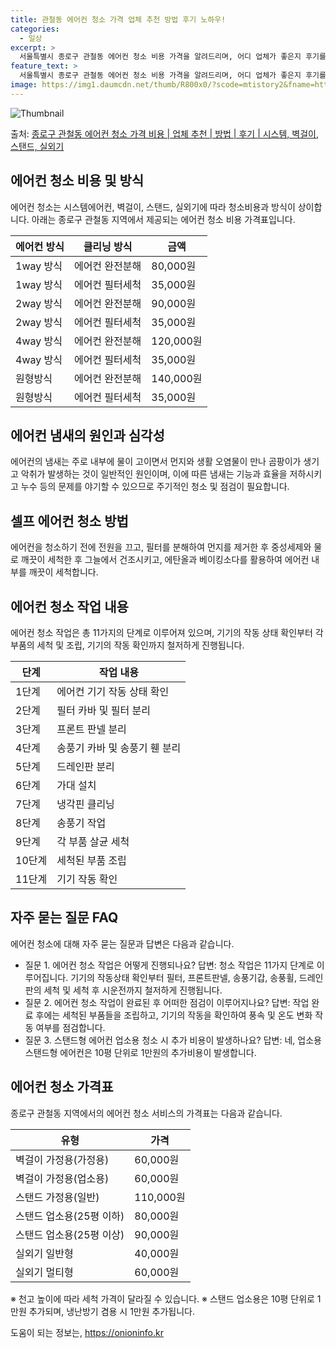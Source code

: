 ```yaml
---
title: 관철동 에어컨 청소 가격 업체 추천 방법 후기 노하우!
categories:
  - 일상
excerpt: >
  서울특별시 종로구 관철동 에어컨 청소 비용 가격을 알려드리며, 어디 업체가 좋은지 후기를 통해 알아보겠습니다. 현재 글에서는 시스템, 벽걸이, 스탠드, 실외기 각각에 대해 청소 비용이 나와 있으니 참고하시면 되겠습니다. 에어컨 분해 청소 방법 보기 👈 클릭셀프 에어컨 청소 방법 보기👈 클릭종로구 관철동 에어컨 청소 비용시스템에어컨 방식클리닝방식금액1way 방식에어컨 완전분해80,000원1way 방식에어컨 필터세척35,000원2way 방식에어컨 완전분해90,000원2way 방식에어컨 필터세척35,000원4way 방식에어컨 완전분해120,000원4way 방식에어컨 필터세척35,000원원형방식에어컨 완전분해140,000원원형방식에어컨 필터세척35,000원에어컨 청소 견적 샘플 보기 👈 클릭에어컨 냄새의 원인에..
feature_text: >
  서울특별시 종로구 관철동 에어컨 청소 비용 가격을 알려드리며, 어디 업체가 좋은지 후기를 통해 알아보겠습니다. 현재 글에서는 시스템, 벽걸이, 스탠드, 실외기 각각에 대해 청소 비용이 나와 있으니 참고하시면 되겠습니다. 에어컨 분해 청소 방법 보기 👈 클릭셀프 에어컨 청소 방법 보기👈 클릭종로구 관철동 에어컨 청소 비용시스템에어컨 방식클리닝방식금액1way 방식에어컨 완전분해80,000원1way 방식에어컨 필터세척35,000원2way 방식에어컨 완전분해90,000원2way 방식에어컨 필터세척35,000원4way 방식에어컨 완전분해120,000원4way 방식에어컨 필터세척35,000원원형방식에어컨 완전분해140,000원원형방식에어컨 필터세척35,000원에어컨 청소 견적 샘플 보기 👈 클릭에어컨 냄새의 원인에..
image: https://img1.daumcdn.net/thumb/R800x0/?scode=mtistory2&fname=https%3A%2F%2Fblog.kakaocdn.net%2Fdn%2Fb70biw%2FbtsHtQougtl%2FFUMgj00pFeFsexf9ix7b4K%2Fimg.webp
---
```


![Thumbnail](https://img1.daumcdn.net/thumb/R800x0/?scode=mtistory2&fname=https%3A%2F%2Fblog.kakaocdn.net%2Fdn%2Fb70biw%2FbtsHtQougtl%2FFUMgj00pFeFsexf9ix7b4K%2Fimg.webp)

<p>출처: <a href="https://onioninfo.kr/entry/%EC%A2%85%EB%A1%9C%EA%B5%AC-%EA%B4%80%EC%B2%A0%EB%8F%99-%EC%97%90%EC%96%B4%EC%BB%A8-%EC%B2%AD%EC%86%8C-%EA%B0%80%EA%B2%A9-%EB%B9%84%EC%9A%A9-%EC%97%85%EC%B2%B4-%EC%B6%94%EC%B2%9C-%EB%B0%A9%EB%B2%95-%ED%9B%84%EA%B8%B0-%EC%8B%9C%EC%8A%A4%ED%85%9C-%EB%B2%BD%EA%B1%B8%EC%9D%B4-%EC%8A%A4%ED%83%A0%EB%93%9C-%EC%8B%A4%EC%99%B8%EA%B8%B0" rel="dofollow">종로구 관철동 에어컨 청소 가격 비용 | 업체 추천 | 방법 | 후기 | 시스템, 벽걸이, 스탠드, 실외기</a> </p>

## 에어컨 청소 비용 및 방식

에어컨 청소는 시스템에어컨, 벽걸이, 스탠드, 실외기에 따라 청소비용과 방식이 상이합니다. 아래는 종로구 관철동 지역에서 제공되는 에어컨
청소 비용 가격표입니다.

**에어컨 방식** | **클리닝 방식** | **금액**  
---|---|---  
1way 방식 | 에어컨 완전분해 | 80,000원  
1way 방식 | 에어컨 필터세척 | 35,000원  
2way 방식 | 에어컨 완전분해 | 90,000원  
2way 방식 | 에어컨 필터세척 | 35,000원  
4way 방식 | 에어컨 완전분해 | 120,000원  
4way 방식 | 에어컨 필터세척 | 35,000원  
원형방식 | 에어컨 완전분해 | 140,000원  
원형방식 | 에어컨 필터세척 | 35,000원  
  


## 에어컨 냄새의 원인과 심각성

에어컨의 냄새는 주로 내부에 물이 고이면서 먼지와 생활 오염물이 만나 곰팡이가 생기고 악취가 발생하는 것이 일반적인 원인이며, 이에 따른
냄새는 기능과 효율을 저하시키고 누수 등의 문제를 야기할 수 있으므로 주기적인 청소 및 점검이 필요합니다.

## 셀프 에어컨 청소 방법

에어컨을 청소하기 전에 전원을 끄고, 필터를 분해하여 먼지를 제거한 후 중성세제와 물로 깨끗이 세척한 후 그늘에서 건조시키고, 에탄올과
베이킹소다를 활용하여 에어컨 내부를 깨끗이 세척합니다.

## 에어컨 청소 작업 내용

에어컨 청소 작업은 총 11가지의 단계로 이루어져 있으며, 기기의 작동 상태 확인부터 각 부품의 세척 및 조립, 기기의 작동 확인까지
철저하게 진행됩니다.

**단계** | **작업 내용**  
---|---  
1단계 | 에어컨 기기 작동 상태 확인  
2단계 | 필터 카바 및 필터 분리  
3단계 | 프론트 판넬 분리  
4단계 | 송풍기 카바 및 송풍기 휀 분리  
5단계 | 드레인판 분리  
6단계 | 가대 설치  
7단계 | 냉각핀 클리닝  
8단계 | 송풍기 작업  
9단계 | 각 부품 살균 세척  
10단계 | 세척된 부품 조립  
11단계 | 기기 작동 확인  
  


## 자주 묻는 질문 FAQ

에어컨 청소에 대해 자주 묻는 질문과 답변은 다음과 같습니다.

  * 질문 1. 에어컨 청소 작업은 어떻게 진행되나요? 답변: 청소 작업은 11가지 단계로 이루어집니다. 기기의 작동상태 확인부터 필터, 프론트판넬, 송풍기갑, 송풍휠, 드레인판의 세척 및 세척 후 시운전까지 철저하게 진행됩니다.
  * 질문 2. 에어컨 청소 작업이 완료된 후 어떠한 점검이 이루어지나요? 답변: 작업 완료 후에는 세척된 부품들을 조립하고, 기기의 작동을 확인하여 풍속 및 온도 변화 작동 여부를 점검합니다.
  * 질문 3. 스탠드형 에어컨 업소용 청소 시 추가 비용이 발생하나요? 답변: 네, 업소용 스탠드형 에어컨은 10평 단위로 1만원의 추가비용이 발생합니다.



## 에어컨 청소 가격표

종로구 관철동 지역에서의 에어컨 청소 서비스의 가격표는 다음과 같습니다.

**유형** | **가격**  
---|---  
벽걸이 가정용(가정용) | 60,000원  
벽걸이 가정용(업소용) | 60,000원  
스탠드 가정용(일반) | 110,000원  
스탠드 업소용(25평 이하) | 80,000원  
스탠드 업소용(25평 이상) | 90,000원  
실외기 일반형 | 40,000원  
실외기 멀티형 | 60,000원  
  
※ 천고 높이에 따라 세척 가격이 달라질 수 있습니다. ※ 스탠드 업소용은 10평 단위로 1만원 추가되며, 냉난방기 겸용 시 1만원
추가됩니다.



 

도움이 되는 정보는, <a href="https://onioninfo.kr" rel="dofollow">https://onioninfo.kr</a>


